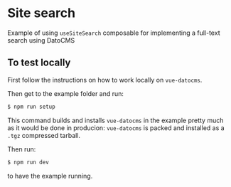 # Site search

Example of using `useSiteSearch` composable for implementing a full-text search using DatoCMS

## To test locally

First follow the instructions on how to work locally on `vue-datocms`.

Then get to the example folder and run:

```bash
$ npm run setup
```

This command builds and installs `vue-datocms` in the example pretty much as it would be done in producion: `vue-datocms` is packed and installed as a `.tgz` compressed tarball.

Then run:

```bash
$ npm run dev
```

to have the example running.
